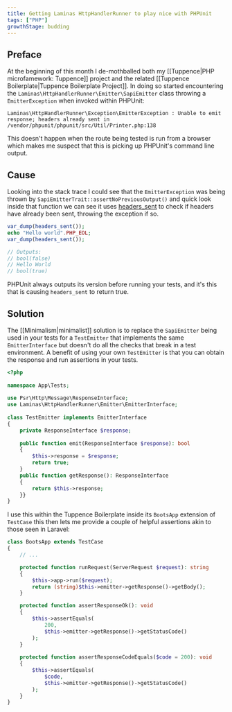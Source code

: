 ```yaml
---
title: Getting Laminas HttpHandlerRunner to play nice with PHPUnit
tags: ["PHP"]
growthStage: budding
---
```


## Preface
At the beginning of this month I de-mothballed both my [[Tuppence|PHP microfamework: Tuppence]] project and the related [[Tuppence Boilerplate|Tuppence Boilerplate Project]]. In doing so started encountering the `Laminas\HttpHandlerRunner\Emitter\SapiEmitter` class throwing a `EmitterException` when invoked within PHPUnit:

```
Laminas\HttpHandlerRunner\Exception\EmitterException : Unable to emit response; headers already sent in /vendor/phpunit/phpunit/src/Util/Printer.php:138
```

This doesn't happen when the route being tested is run from a browser which makes me suspect that this is picking up PHPUnit's command line output.

## Cause
Looking into the stack trace I could see that the `EmitterException` was being thrown by `SapiEmitterTrait::assertNoPreviousOutput()` and quick look inside that function we can see it uses [headers_sent](https://www.php.net/manual/en/function.headers-sent.php) to check if headers have already been sent, throwing the exception if so.

```php
var_dump(headers_sent());
echo "Hello world".PHP_EOL;
var_dump(headers_sent());

// Outputs:
// bool(false)
// Hello World
// bool(true)
```

PHPUnit always outputs its version before running your tests, and it's this that is causing `headers_sent` to return true.

## Solution
The [[Minimalism|minimalist]] solution is to replace the `SapiEmitter` being used in your tests for a `TestEmitter` that implements the same `EmitterInterface` but doesn't do all the checks that break in a test environment. A benefit of using your own `TestEmitter` is that you can obtain the response and run assertions in your tests.

```php
<?php  
  
namespace App\Tests;  
  
use Psr\Http\Message\ResponseInterface;  
use Laminas\HttpHandlerRunner\Emitter\EmitterInterface;  
  
class TestEmitter implements EmitterInterface  
{  
    private ResponseInterface $response;  
  
    public function emit(ResponseInterface $response): bool  
    {  
        $this->response = $response;  
        return true;  
    }  
    public function getResponse(): ResponseInterface  
    {  
        return $this->response;  
    }}
}
```

I use this within the Tuppence Boilerplate inside its `BootsApp` extension of `TestCase` this then lets  me provide a couple of helpful assertions akin to those seen in Laravel:

```php
class BootsApp extends TestCase 
{
	// ...

	protected function runRequest(ServerRequest $request): string
	{
	    $this->app->run($request);
	    return (string)$this->emitter->getResponse()->getBody();
	}

	protected function assertResponseOk(): void
	{
	    $this->assertEquals(
		    200,
		    $this->emitter->getResponse()->getStatusCode()
	    );
	}
 
	protected function assertResponseCodeEquals($code = 200): void
	{
	    $this->assertEquals(
		    $code,
		    $this->emitter->getResponse()->getStatusCode()
	    );
	}
}
```
